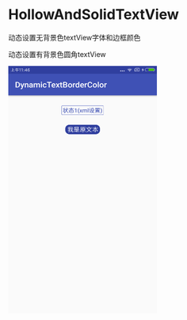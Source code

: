 # HollowAndSolidTextView

动态设置无背景色textView字体和边框颜色

动态设置有背景色圆角textView 

<img src="https://github.com/EyreGe/HollowAndSolidTextView/blob/master/app/src/main/res/drawable/xiaoguotu.png" width="300" height="500" alt="效果图"/>
